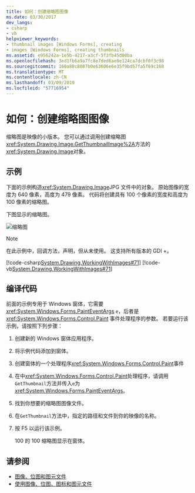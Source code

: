 ```yaml
---
title: 如何：创建缩略图图像
ms.date: 03/30/2017
dev_langs:
- csharp
- vb
helpviewer_keywords:
- thumbnail images [Windows Forms], creating
- images [Windows Forms], creating thumbnails
ms.assetid: e956242a-1e5b-4217-a3cf-5f3fb45d00ba
ms.openlocfilehash: 3ed1fb6a9a7fc8e7ded6ae0e124ca7dcbf0f3c98
ms.sourcegitcommit: 160a88c8087b0e63606e6e35f9bd57fa5f69c168
ms.translationtype: MT
ms.contentlocale: zh-CN
ms.lasthandoff: 03/09/2019
ms.locfileid: "57716954"
---
```

# <a name="how-to-create-thumbnail-images"></a>如何：创建缩略图图像
缩略图是映像的小版本。 您可以通过调用创建缩略图<xref:System.Drawing.Image.GetThumbnailImage%2A>方法的<xref:System.Drawing.Image>对象。  
  
## <a name="example"></a>示例  
 下面的示例构造<xref:System.Drawing.Image>JPG 文件中的对象。 原始图像的宽度为 640 像素，高度为 479 像素。 代码将创建具有 100 个像素的宽度和高度为 100 像素的缩略图。  
  
 下图显示的缩略图。  
  
 ![缩略图](./media/thumbnail1.png "Thumbnail1")  
  
> [!NOTE]
>  在此示例中，回调方法，声明，但从未使用。 这支持所有版本的 GDI +。  
  
 [!code-csharp[System.Drawing.WorkingWithImages#71](~/samples/snippets/csharp/VS_Snippets_Winforms/System.Drawing.WorkingWithImages/CS/Class1.cs#71)]
 [!code-vb[System.Drawing.WorkingWithImages#71](~/samples/snippets/visualbasic/VS_Snippets_Winforms/System.Drawing.WorkingWithImages/VB/Class1.vb#71)]  
  
## <a name="compiling-the-code"></a>编译代码  
 前面的示例专用于 Windows 窗体，它需要 <xref:System.Windows.Forms.PaintEventArgs> `e`，后者是 <xref:System.Windows.Forms.Control.Paint> 事件处理程序的参数。 若要运行该示例，请按照下列步骤：  
  
1.  创建新的 Windows 窗体应用程序。  
  
2.  将示例代码添加到窗体。  
  
3.  创建窗体的一个处理程序<xref:System.Windows.Forms.Control.Paint>事件  
  
4.  在中<xref:System.Windows.Forms.Control.Paint>处理程序，请调用`GetThumbnail`方法并传入`e`为<xref:System.Windows.Forms.PaintEventArgs>。  
  
5.  找到你想要的缩略图图像文件。  
  
6.  在`GetThumbnail`方法中，指定的路径和文件到你的映像的名称。  
  
7.  按 F5 以运行该示例。  
  
     100 的 100 缩略图显示在窗体。  
  
## <a name="see-also"></a>请参阅
- [图像、位图和图元文件](images-bitmaps-and-metafiles.md)
- [使用图像、位图、图标和图元文件](working-with-images-bitmaps-icons-and-metafiles.md)

